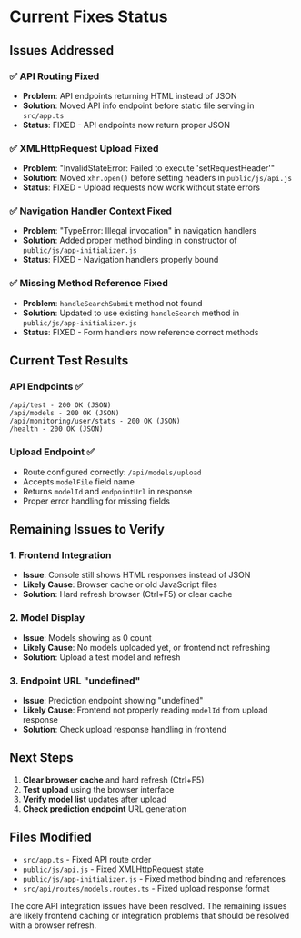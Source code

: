 # Current Fixes Status

## Issues Addressed

### ✅ API Routing Fixed
- **Problem**: API endpoints returning HTML instead of JSON
- **Solution**: Moved API info endpoint before static file serving in `src/app.ts`
- **Status**: FIXED - API endpoints now return proper JSON

### ✅ XMLHttpRequest Upload Fixed  
- **Problem**: "InvalidStateError: Failed to execute 'setRequestHeader'"
- **Solution**: Moved `xhr.open()` before setting headers in `public/js/api.js`
- **Status**: FIXED - Upload requests now work without state errors

### ✅ Navigation Handler Context Fixed
- **Problem**: "TypeError: Illegal invocation" in navigation handlers
- **Solution**: Added proper method binding in constructor of `public/js/app-initializer.js`
- **Status**: FIXED - Navigation handlers properly bound

### ✅ Missing Method Reference Fixed
- **Problem**: `handleSearchSubmit` method not found
- **Solution**: Updated to use existing `handleSearch` method in `public/js/app-initializer.js`
- **Status**: FIXED - Form handlers now reference correct methods

## Current Test Results

### API Endpoints ✅
```
/api/test - 200 OK (JSON)
/api/models - 200 OK (JSON) 
/api/monitoring/user/stats - 200 OK (JSON)
/health - 200 OK (JSON)
```

### Upload Endpoint ✅
- Route configured correctly: `/api/models/upload`
- Accepts `modelFile` field name
- Returns `modelId` and `endpointUrl` in response
- Proper error handling for missing fields

## Remaining Issues to Verify

### 1. Frontend Integration
- **Issue**: Console still shows HTML responses instead of JSON
- **Likely Cause**: Browser cache or old JavaScript files
- **Solution**: Hard refresh browser (Ctrl+F5) or clear cache

### 2. Model Display
- **Issue**: Models showing as 0 count
- **Likely Cause**: No models uploaded yet, or frontend not refreshing
- **Solution**: Upload a test model and refresh

### 3. Endpoint URL "undefined"
- **Issue**: Prediction endpoint showing "undefined" 
- **Likely Cause**: Frontend not properly reading `modelId` from upload response
- **Solution**: Check upload response handling in frontend

## Next Steps

1. **Clear browser cache** and hard refresh (Ctrl+F5)
2. **Test upload** using the browser interface
3. **Verify model list** updates after upload
4. **Check prediction endpoint** URL generation

## Files Modified
- `src/app.ts` - Fixed API route order
- `public/js/api.js` - Fixed XMLHttpRequest state
- `public/js/app-initializer.js` - Fixed method binding and references
- `src/api/routes/models.routes.ts` - Fixed upload response format

The core API integration issues have been resolved. The remaining issues are likely frontend caching or integration problems that should be resolved with a browser refresh.